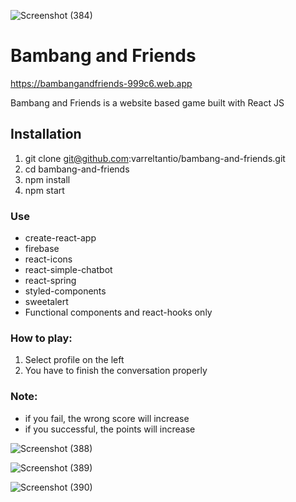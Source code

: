 ![Screenshot (384)](https://user-images.githubusercontent.com/49724190/117233556-8ad71b80-ae4d-11eb-9780-9586016f3f54.png)


# Bambang and Friends

https://bambangandfriends-999c6.web.app

Bambang and Friends is a website based game built with React JS

## Installation

1. git clone git@github.com:varreltantio/bambang-and-friends.git
2. cd bambang-and-friends
3. npm install
4. npm start

### Use
* create-react-app
* firebase
* react-icons
* react-simple-chatbot
* react-spring
* styled-components
* sweetalert
* Functional components and react-hooks only

### How to play:
1. Select profile on the left
2. You have to finish the conversation properly

### Note:
* if you fail, the wrong score will increase
* if you successful, the points will increase
  
![Screenshot (388)](https://user-images.githubusercontent.com/49724190/117236861-d42a6980-ae53-11eb-9a41-79f7bbeb8014.png)

![Screenshot (389)](https://user-images.githubusercontent.com/49724190/117236883-dd1b3b00-ae53-11eb-9690-0d3767dd0bc2.png)

![Screenshot (390)](https://user-images.githubusercontent.com/49724190/117236887-e0162b80-ae53-11eb-891f-5269c186b430.png)
